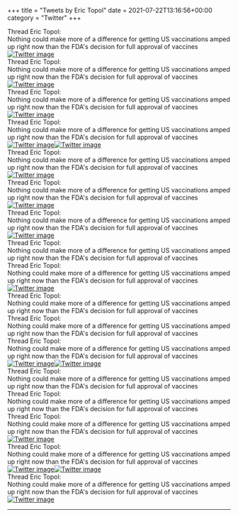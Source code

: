 +++
title = "Tweets by Eric Topol" 
date = 2021-07-22T13:16:56+00:00
category = "Twitter"
+++
<div class="tweet"> 
<div class="profile"> 
Thread Eric Topol: 
</div> 
<div class="tweet-content">Nothing could make more of a difference for getting US vaccinations amped up right now than the FDA's decision for full approval of vaccines</div></div><a href="E65ztjrVIAYT65p.jpg"  ><img src="E65ztjrVIAYT65p.jpg" alt="Twitter image" ></img></a><div class="tweet"> 
<div class="profile"> 
Thread Eric Topol: 
</div> 
<div class="tweet-content">Nothing could make more of a difference for getting US vaccinations amped up right now than the FDA's decision for full approval of vaccines</div></div><a href="E654rQVVgAIhUfp.jpg"  ><img src="E654rQVVgAIhUfp.jpg" alt="Twitter image" ></img></a><div class="tweet"> 
<div class="profile"> 
Thread Eric Topol: 
</div> 
<div class="tweet-content">Nothing could make more of a difference for getting US vaccinations amped up right now than the FDA's decision for full approval of vaccines</div></div><a href="E6593ruUcA0UawP.jpg"  ><img src="E6593ruUcA0UawP.jpg" alt="Twitter image" ></img></a><div class="tweet"> 
<div class="profile"> 
Thread Eric Topol: 
</div> 
<div class="tweet-content">Nothing could make more of a difference for getting US vaccinations amped up right now than the FDA's decision for full approval of vaccines</div></div><a href="E66IlDOVEAcQwV6.jpg"  ><img src="E66IlDOVEAcQwV6.jpg" alt="Twitter image" ></img></a><a href="E66ImbNVUAcp9zL.jpg"  ><img src="E66ImbNVUAcp9zL.jpg" alt="Twitter image" ></img></a><div class="tweet"> 
<div class="profile"> 
Thread Eric Topol: 
</div> 
<div class="tweet-content">Nothing could make more of a difference for getting US vaccinations amped up right now than the FDA's decision for full approval of vaccines</div></div><a href="E66PkZQVoAYlV0R.jpg"  ><img src="E66PkZQVoAYlV0R.jpg" alt="Twitter image" ></img></a><div class="tweet"> 
<div class="profile"> 
Thread Eric Topol: 
</div> 
<div class="tweet-content">Nothing could make more of a difference for getting US vaccinations amped up right now than the FDA's decision for full approval of vaccines</div></div><a href="E66UmqWVEAcUHY3.jpg"  ><img src="E66UmqWVEAcUHY3.jpg" alt="Twitter image" ></img></a><div class="tweet"> 
<div class="profile"> 
Thread Eric Topol: 
</div> 
<div class="tweet-content">Nothing could make more of a difference for getting US vaccinations amped up right now than the FDA's decision for full approval of vaccines</div></div><a href="E66V4wkVkAESZqi.jpg"  ><img src="E66V4wkVkAESZqi.jpg" alt="Twitter image" ></img></a><div class="tweet"> 
<div class="profile"> 
Thread Eric Topol: 
</div> 
<div class="tweet-content">Nothing could make more of a difference for getting US vaccinations amped up right now than the FDA's decision for full approval of vaccines</div></div><div class="tweet"> 
<div class="profile"> 
Thread Eric Topol: 
</div> 
<div class="tweet-content">Nothing could make more of a difference for getting US vaccinations amped up right now than the FDA's decision for full approval of vaccines</div></div><a href="E66jqGMVUAQ3u5r.jpg"  ><img src="E66jqGMVUAQ3u5r.jpg" alt="Twitter image" ></img></a><div class="tweet"> 
<div class="profile"> 
Thread Eric Topol: 
</div> 
<div class="tweet-content">Nothing could make more of a difference for getting US vaccinations amped up right now than the FDA's decision for full approval of vaccines</div></div><div class="tweet"> 
<div class="profile"> 
Thread Eric Topol: 
</div> 
<div class="tweet-content">Nothing could make more of a difference for getting US vaccinations amped up right now than the FDA's decision for full approval of vaccines</div></div><div class="tweet"> 
<div class="profile"> 
Thread Eric Topol: 
</div> 
<div class="tweet-content">Nothing could make more of a difference for getting US vaccinations amped up right now than the FDA's decision for full approval of vaccines</div></div><a href="E664DeQVIAMuIBe.jpg"  ><img src="E664DeQVIAMuIBe.jpg" alt="Twitter image" ></img></a><a href="E664qggVkAg1nWS.jpg"  ><img src="E664qggVkAg1nWS.jpg" alt="Twitter image" ></img></a><div class="tweet"> 
<div class="profile"> 
Thread Eric Topol: 
</div> 
<div class="tweet-content">Nothing could make more of a difference for getting US vaccinations amped up right now than the FDA's decision for full approval of vaccines</div></div><div class="tweet"> 
<div class="profile"> 
Thread Eric Topol: 
</div> 
<div class="tweet-content">Nothing could make more of a difference for getting US vaccinations amped up right now than the FDA's decision for full approval of vaccines</div></div><div class="tweet"> 
<div class="profile"> 
Thread Eric Topol: 
</div> 
<div class="tweet-content">Nothing could make more of a difference for getting US vaccinations amped up right now than the FDA's decision for full approval of vaccines</div></div><a href="E67_jB3VIAIOt7N.jpg"  ><img src="E67_jB3VIAIOt7N.jpg" alt="Twitter image" ></img></a><div class="tweet"> 
<div class="profile"> 
Thread Eric Topol: 
</div> 
<div class="tweet-content">Nothing could make more of a difference for getting US vaccinations amped up right now than the FDA's decision for full approval of vaccines</div></div><a href="E68FpJcUYAU9MG8.jpg"  ><img src="E68FpJcUYAU9MG8.jpg" alt="Twitter image" ></img></a><a href="E68FqleUcAEpexO.jpg"  ><img src="E68FqleUcAEpexO.jpg" alt="Twitter image" ></img></a><div class="tweet"> 
<div class="profile"> 
Thread Eric Topol: 
</div> 
<div class="tweet-content">Nothing could make more of a difference for getting US vaccinations amped up right now than the FDA's decision for full approval of vaccines</div></div><a href="E683pPyUUAEtGLQ.jpg"  ><img src="E683pPyUUAEtGLQ.jpg" alt="Twitter image" ></img></a>

---